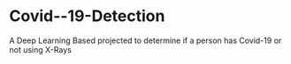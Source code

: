 # Covid--19-Detection
A Deep Learning Based projected to determine if a person has Covid-19 or not using X-Rays
